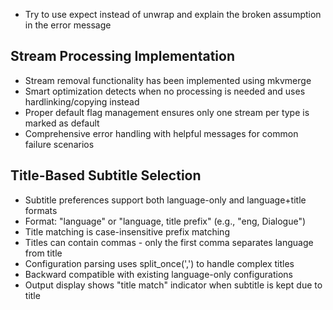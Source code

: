 - Try to use expect instead of unwrap and explain the broken assumption in the error message

## Stream Processing Implementation

- Stream removal functionality has been implemented using mkvmerge
- Smart optimization detects when no processing is needed and uses hardlinking/copying instead
- Proper default flag management ensures only one stream per type is marked as default
- Comprehensive error handling with helpful messages for common failure scenarios

## Title-Based Subtitle Selection

- Subtitle preferences support both language-only and language+title formats
- Format: "language" or "language, title prefix" (e.g., "eng, Dialogue")
- Title matching is case-insensitive prefix matching
- Titles can contain commas - only the first comma separates language from title
- Configuration parsing uses split_once(',') to handle complex titles
- Backward compatible with existing language-only configurations
- Output display shows "title match" indicator when subtitle is kept due to title
